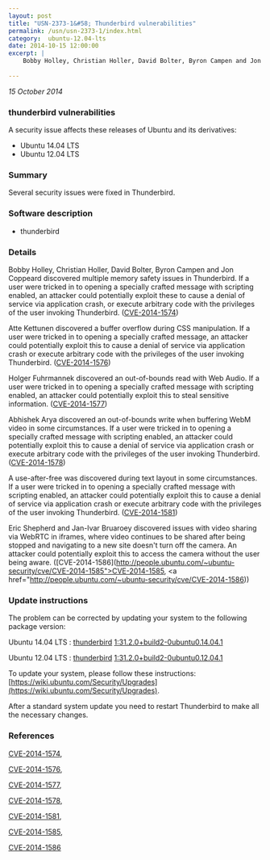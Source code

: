 ```yaml
---
layout: post
title: "USN-2373-1&#58; Thunderbird vulnerabilities"
permalink: /usn/usn-2373-1/index.html
category:  ubuntu-12.04-lts
date: 2014-10-15 12:00:00
excerpt: |
    Bobby Holley, Christian Holler, David Bolter, Byron Campen and Jon Coppeard discovered multiple memory safety issues in Thunderbird. If a user were tricked in to opening a specially crafted message with scripting enabled, an attacker could potentially exploit these to cause a denial of service via application crash, or execute arbitrary code with the privileges of the user invoking Thunderbird. ([CVE-2014-1574](http://people.ubuntu.com/~ubuntu-security/cve/CVE-2014-1574))
    
--- 
```

 
 

*15 October 2014*

### thunderbird vulnerabilities

A security issue affects these releases of Ubuntu and its derivatives:

* Ubuntu 14.04 LTS
* Ubuntu 12.04 LTS

### Summary

Several security issues were fixed in Thunderbird. 

### Software description

* thunderbird 

### Details

Bobby Holley, Christian Holler, David Bolter, Byron Campen and Jon Coppeard discovered multiple memory safety issues in Thunderbird. If a user were tricked in to opening a specially crafted message with scripting enabled, an attacker could potentially exploit these to cause a denial of service via application crash, or execute arbitrary code with the privileges of the user invoking Thunderbird. ([CVE-2014-1574](http://people.ubuntu.com/~ubuntu-security/cve/CVE-2014-1574))

Atte Kettunen discovered a buffer overflow during CSS manipulation. If a user were tricked in to opening a specially crafted message, an attacker could potentially exploit this to cause a denial of service via application crash or execute arbitrary code with the privileges of the user invoking Thunderbird. ([CVE-2014-1576](http://people.ubuntu.com/~ubuntu-security/cve/CVE-2014-1576))

Holger Fuhrmannek discovered an out-of-bounds read with Web Audio. If a user were tricked in to opening a specially crafted message with scripting enabled, an attacker could potentially exploit this to steal sensitive information. ([CVE-2014-1577](http://people.ubuntu.com/~ubuntu-security/cve/CVE-2014-1577))

Abhishek Arya discovered an out-of-bounds write when buffering WebM video in some circumstances. If a user were tricked in to opening a specially crafted message with scripting enabled, an attacker could potentially exploit this to cause a denial of service via application crash or execute arbitrary code with the privileges of the user invoking Thunderbird. ([CVE-2014-1578](http://people.ubuntu.com/~ubuntu-security/cve/CVE-2014-1578))

A use-after-free was discovered during text layout in some circumstances. If a user were tricked in to opening a specially crafted message with scripting enabled, an attacker could potentially exploit this to cause a denial of service via application crash or execute arbitrary code with the privileges of the user invoking Thunderbird. ([CVE-2014-1581](http://people.ubuntu.com/~ubuntu-security/cve/CVE-2014-1581))

Eric Shepherd and Jan-Ivar Bruaroey discovered issues with video sharing via WebRTC in iframes, where video continues to be shared after being stopped and navigating to a new site doesn&#39;t turn off the camera. An attacker could potentially exploit this to access the camera without the user being aware. ([CVE-2014-1586](http://people.ubuntu.com/~ubuntu-security/cve/CVE-2014-1585">CVE-2014-1585</a>, <a href="http://people.ubuntu.com/~ubuntu-security/cve/CVE-2014-1586)) 

### Update instructions

The problem can be corrected by updating your system to the following package version:

Ubuntu 14.04 LTS
 : [thunderbird](https://launchpad.net/ubuntu/+source/thunderbird) <span> [1:31.2.0+build2-0ubuntu0.14.04.1](https://launchpad.net/ubuntu/+source/thunderbird/1:31.2.0+build2-0ubuntu0.14.04.1) </span> 

Ubuntu 12.04 LTS
 : [thunderbird](https://launchpad.net/ubuntu/+source/thunderbird) <span> [1:31.2.0+build2-0ubuntu0.12.04.1](https://launchpad.net/ubuntu/+source/thunderbird/1:31.2.0+build2-0ubuntu0.12.04.1) </span> 

To update your system, please follow these instructions: [https://wiki.ubuntu.com/Security/Upgrades](https://wiki.ubuntu.com/Security/Upgrades).

After a standard system update you need to restart Thunderbird to make all the necessary changes. 

### References

 
 [CVE-2014-1574](http://people.ubuntu.com/~ubuntu-security/cve/CVE-2014-1574), 

 [CVE-2014-1576](http://people.ubuntu.com/~ubuntu-security/cve/CVE-2014-1576), 

 [CVE-2014-1577](http://people.ubuntu.com/~ubuntu-security/cve/CVE-2014-1577), 

 [CVE-2014-1578](http://people.ubuntu.com/~ubuntu-security/cve/CVE-2014-1578), 

 [CVE-2014-1581](http://people.ubuntu.com/~ubuntu-security/cve/CVE-2014-1581), 

 [CVE-2014-1585](http://people.ubuntu.com/~ubuntu-security/cve/CVE-2014-1585), 

 [CVE-2014-1586](http://people.ubuntu.com/~ubuntu-security/cve/CVE-2014-1586)
 

